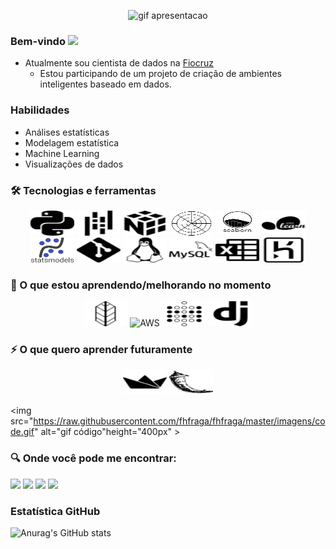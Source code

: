 <p align="center">
  <img src="https://raw.githubusercontent.com/fhfraga/fhfraga/master/imagens/apresentacao.gif" alt="gif apresentacao"height="500px" >
</p>


### Bem-vindo <img src="https://media.giphy.com/media/hvRJCLFzcasrR4ia7z/giphy.gif" width="25px">

* Atualmente sou cientista de dados na [Fiocruz](https://portal.fiocruz.br/)
    - Estou participando de um projeto de criação de ambientes inteligentes baseado em dados.

### Habilidades
* Análises estatísticas
* Modelagem estatística
* Machine Learning
* Visualizações de dados
### 🛠 Tecnologias e ferramentas
<p align="center">
	<img title="Python" alt="Python" src="https://raw.githubusercontent.com/fhfraga/fhfraga/master/imagens/python.svg" width="70" height="40" />
    <img title="Pandas" alt="Pandas" src="https://raw.githubusercontent.com/fhfraga/fhfraga/master/imagens/pandas.svg" width="70" height="40" />
    <img title="Numpy" alt="Numpy" src="https://raw.githubusercontent.com/fhfraga/fhfraga/master/imagens/numpy.svg" width="70" height="40" />
    <img title="Matplotlib" alt="Matplotlib" src="https://raw.githubusercontent.com/fhfraga/fhfraga/master/imagens/matplot.svg" width="70" height="40" />
    <img title="Seaborn" alt="Seaborn" src="https://raw.githubusercontent.com/fhfraga/fhfraga/master/imagens/seaborn.svg" width="70" height="40" />
    <img title="Scikit-Learn" alt="Scikit-Learn" src="https://raw.githubusercontent.com/fhfraga/fhfraga/master/imagens/scikitlearn.svg" width="70" height="40" />
    <img title="Statsmodels" alt="Statsmodels" src="https://raw.githubusercontent.com/fhfraga/fhfraga/master/imagens/statsmodels.svg" width="70" height="40" />
    <img title="Git" alt="Git" src="https://raw.githubusercontent.com/fhfraga/fhfraga/master/imagens/git.svg" width="70" height="40" />
    <img title="Linux" alt="Linux" src="https://raw.githubusercontent.com/fhfraga/fhfraga/master/imagens/linux.svg" width="70" height="40" />
    <img title="MySQL" alt="MySQL" src="https://raw.githubusercontent.com/fhfraga/fhfraga/master/imagens/mysql.svg" width="70" height="40" />
    <img title="Microsoft Excel" alt="Microsoft Excel" src="https://raw.githubusercontent.com/fhfraga/fhfraga/master/imagens/microsoftexcel.svg" width="70" height="40" />
   <img title="Heroku" alt="Heroku" src="https://raw.githubusercontent.com/fhfraga/fhfraga/master/imagens/heroku.svg" width="70" height="40" />
</p>

### 📖 O que estou aprendendo/melhorando no momento 
<p align="center">
<img title="Folium" alt="Folium" src="https://raw.githubusercontent.com/fhfraga/fhfraga/master/imagens/folium.svg" width="70" height="40" />
 <img title="AWS" alt="AWS" src="https://raw.githubusercontent.com/fhfraga/Thomas-fhfraga/master/imagens/amazonaws.svg" width="70" height="40" />
 <img title="Metabase" alt="Metabase" src="https://raw.githubusercontent.com/fhfraga/fhfraga/master/imagens/metabase.svg" width="70" height="40" />
  <img title="Django" alt="Django" src="https://raw.githubusercontent.com/fhfraga/fhfraga/master/imagens/django.svg" width="70" height="40" />
</p>

### ⚡ O que quero aprender futuramente
<p align="center">
<img title="Streamlit" alt="Streamlit" src="https://raw.githubusercontent.com/fhfraga/fhfraga/master/imagens/streamlit.svg" width="70" height="40" />
<img title="Flask" alt="Flask" src="https://raw.githubusercontent.com/fhfraga/fhfraga/master/imagens/flask.svg" width="70" height="40" />

  <img src="https://raw.githubusercontent.com/fhfraga/fhfraga/master/imagens/code.gif" alt="gif código"height="400px" >
</p>

### 🔍 Onde você pode me encontrar:
<div style="display: inline_block"> 
  <a href="https://www.linkedin.com/in/fhfraga/" target="_blank"><img src="https://img.shields.io/badge/-LinkedIn-%230077B5?style=for-the-badge&logo=linkedin&logoColor=white" target="_blank"></a> 
  <a href="https://fhfraga.github.io/" target="_blank"><img src="https://img.shields.io/badge/portfolio-000000?style=for-the-badge&logo=About.me&logoColor=white" target="_blank"></a> 
  <a href = "mailto:f.henrique.fraga@gmail.com"><img src="https://img.shields.io/badge/Gmail-D14836?style=for-the-badge&logo=gmail&logoColor=white" target="_blank"></a>
  <a href = "https://t.me/fhfraga"><img src="https://img.shields.io/badge/Telegram-2CA5E0?style=for-the-badge&logo=telegram&logoColor=white" target="_blank"></a>
</div>

### Estatística GitHub

![Anurag's GitHub stats](https://github-readme-stats.vercel.app/api?username=fhfraga&show_icons=true&theme=dark)